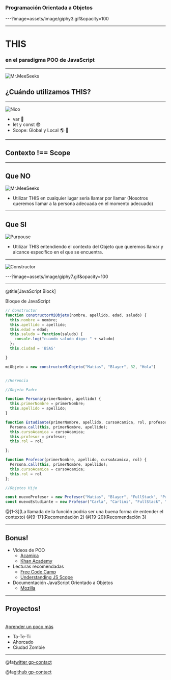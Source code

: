 ### Programación Orientada a Objetos

---?image=assets/image/giphy3.gif&opacity=100

---

# THIS

### en el paradigma POO de JavaScript

---

![Mr.MeeSeeks](https://media1.giphy.com/media/IFbYDFVZFyUak/200w.webp)

## ¿Cuándo utilizamos THIS?

---

![Nico](https://pbs.twimg.com/profile_images/995340838795403264/VhF3DGJH_400x400.jpg)

  + var 💩
  + let y const 😎
  + Scope: Global y Local 🌎 📍

---

## Contexto !== Scope

---

## Que NO

![Mr.MeeSeeks](https://media2.giphy.com/media/XrT2XN8L6yoMg/200w.webp)

- Utilizar THIS en cualquier lugar sería llamar por llamar (Nosotros queremos llamar a la persona adecuada en el momento adecuado)

---
## Que SI

![Purpouse](https://media1.giphy.com/media/ziEGYtWrYAPcc/200w.webp)

- Utilizar THIS entendiendo el contexto del Objeto que queremos llamar y alcance específico en el que se encuentra.

---

![Constructor](https://media0.giphy.com/media/hBd8gzTnevKJq/giphy.gif)

---?image=assets/image/giphy7.gif&opacity=100

---
@title[JavaScript Block]

<p><span class="slide-title">Bloque de JavaScript</span></p>

```javascript
// Constructor
function constructorMiObjeto(nombre, apellido, edad, saludo) {
  this.nombre = nombre;
  this.apellido = apellido;
  this.edad = edad;
  this.saludo = function(saludo) {
    console.log("cuando saludo digo: " + saludo)
  };
  this.ciudad = 'BSAS'

}

miObjeto = new constructorMiObjeto("Matias", "Blayer", 32, "Hola")


//Herencia

//Objeto Padre

function Persona(primerNombre, apellido) {
  this.primerNombre = primerNombre;
  this.apellido = apellido;
}

function Estudiante(primerNombre, apellido, cursoAcamica, rol, profesor) {
  Persona.call(this, primerNombre, apellido);
  this.cursoAcamica = cursoAcamica;
  this.profesor = profesor;
  this.rol = rol;

};

function Profesor(primerNombre, apellido, cursoAcamica, rol) {
  Persona.call(this, primerNombre, apellido);
  this.cursoAcamica = cursoAcamica;
  this.rol = rol
};

//Objetos Hijo

const nuevoProfesor = new Profesor("Matias", "Blayer", "FullStack", "Profesor");
const nuevoEstudiante = new Profesor("Carla", "Carlini", "FullStack", "Alumno", "Matias");

```

@[1-3](La llamada de la función podria ser una buena forma de entender el contexto)
@[9-17](Recomendación 2)
@[19-20](Recomendación 3)

---

## Bonus!

- Videos de POO
  + [Acamica](https://www.acamica.com/clases/8343/javascript-objetos)
  + [Khan Academy](https://es.khanacademy.org/computing/computer-programming/programming/object-oriented/p/challenge-double-rainbow)
- Lecturas recomendadas
  + [Free Code Camp](https://medium.freecodecamp.org/intro-to-object-oriented-programming-oop-with-javascript-made-easy-a317b87d6943)
  + [Understanding JS Scope](https://scotch.io/tutorials/understanding-scope-in-javascript)
- Documentación JavaScript Orientado a Objetos
  + [Mozilla](https://developer.mozilla.org/es/docs/Web/JavaScript/Introducci%C3%B3n_a_JavaScript_orientado_a_objetos)


---

## Proyectos!

<div class="left">
    <i class="fa fa-user-secret fa-5x" aria-hidden="true"> </i><br>
    <a href="https://www.acamica.com/" class="pro-link">
    Aprender un poco más</a>
</div>
<div class="right">
    <ul>
        <li>Ta-Te-Ti</li>
        <li>Ahorcado</li>
        <li>Ciudad Zombie</li>
    </ul>
</div>

---

@fa[twitter gp-contact](@roldanjorgex)

@fa[github gp-contact](jorgeroldan)

